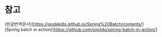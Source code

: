 # 참고
(한글번역문서)[https://godekdls.github.io/Spring%20Batch/contents/]
(Spring batch in action)[https://github.com/jojoldu/spring-batch-in-action/]